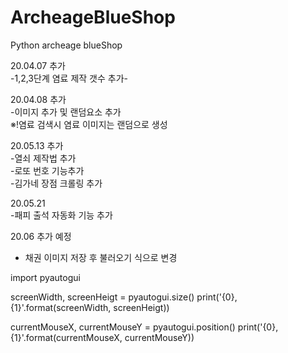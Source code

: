 # ArcheageBlueShop
Python archeage blueShop

20.04.07 추가<br> 
-1,2,3단계 염료 제작 갯수 추가-<br>

20.04.08 추가<br>
-이미지 추가 및 랜덤요소 추가<br>
※!염료 검색시 염료 이미지는 랜덤으로 생성<br>

20.05.13 추가<br>
-열쇠 제작법 추가<br>
-로또 번호 기능추가<br>
-김가네 장점 크롤링 추가<br>

20.05.21<br>
-패피 출석 자동화 기능 추가<br>

20.06 추가 예정<br>
 - 채권 이미지 저장 후 불러오기 식으로 변경

import pyautogui

screenWidth, screenHeigt = pyautogui.size()
print('{0},{1}'.format(screenWidth, screenHeigt))

currentMouseX, currentMouseY = pyautogui.position()
print('{0},{1}'.format(currentMouseX, currentMouseY))
